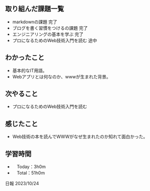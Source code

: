 ## 取り組んだ課題一覧
- markdownの課題 完了
- ブログを書く習慣をつけるの課題 完了
- エンジニアリングの基本を学ぶ 完了
- プロになるためのWeb技術入門を読む 途中

## わかったこと
- 基本的なIT用語。
- Webアプリとは何なのか、wwwが生まれた背景。

## 次やること
- プロになるためのWeb技術入門を読む

## 感じたこと
- Web技術の本を読んでWWWがなぜ生まれたのか知れて面白かった。

## 学習時間
- 　Today：3h0m
- 　Total：51h0m

日報 2023/10/24
